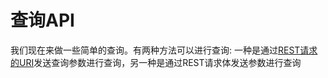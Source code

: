 # 查询API

我们现在来做一些简单的查询。有两种方法可以进行查询: 一种是通过[REST请求的URI](/search-apis/uri-search.md)发送查询参数进行查询，另一种是通过REST请求体发送参数进行查询

